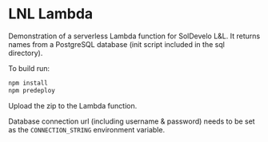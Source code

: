 # LNL Lambda

Demonstration of a serverless Lambda function for SolDevelo L&L. It returns
names from a PostgreSQL database (init script included in the sql directory). 

To build run:

```bash
npm install
npm predeploy
```

Upload the zip to the Lambda function.

Database connection url (including username & password) needs to be set as
the `CONNECTION_STRING` environment variable.